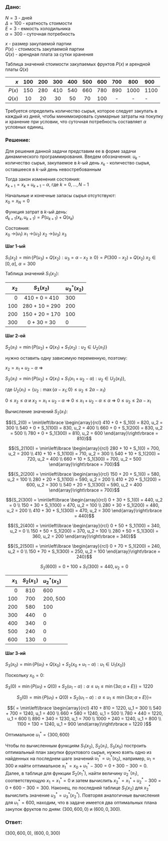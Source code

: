 ### Дано:

$N = 3$ - дней  
$\Delta = 100$ - кратность стоимости  
$E = 3$ - емкость холодильника  
$\alpha = 300$ - суточная потребность  
  
$x$ - размер закупаемой партии  
$P(x)$ - cтоимость закупаемой партии  
$Q(x)$ - арендная плата за сутки хранения  
  
Таблица значений стоимости закупаемых фруктов $P(x)$ и арендной платы $Q(x)$  

| $x$ | 100 | 200 | 300 | 400 | 500 | 600 | 700 | 800 | 900 |
| ----: | :---: | :---: | :---: | :---: | :---: | :---: | :---: | :----: | :---- |
| $P(x)$ | 150 | 280 | 410 | 540 | 660 | 780 | 890 | 1000 | 1100 |
| $Q(x)$ | 10 | 20 | 30 | 50 | 70 | 100 | - | - | - |

Требуется определить количество сырья, которое следует закупать в каждый из дней, чтобы минимизировать суммарные затраты на покупку и хранение при условии, что суточная потребность составляет $\alpha$ условных единиц.

### Решение:

Для решения данной задачи представим ее в форме задачи динамического программирования. Введем обозначения:
$u_k$ - количество сырья, закупаемое в $k$-ый день
$x_k$ - количество сырья, оставшееся в $k$-ый день невостребованным
  
Тогда закон изменения состояния:  
$x_{k+1} = x_k + u_{k+1} - \alpha$, где $k = 0,...,N - 1$

Начальные и конечные запасы сырья отсутствуют:  
$x_0 = x_N = 0$

Функция затрат в $k$-ый день:  
$d_{k+1}(x_k,u_{k+1}) = P(u_{k+1}) + Q(x_k)$

Состояния:  
$x_0$ ->($u_1$) $x_1$ ->($u_2$) $x_2$ ->($u_3$) $x_3$

#### Шаг 1-ый

$S_1(x_2) = \min\lbrace P(u_3) + Q(x_2): u_3 = \alpha - x_2 \geq 0\rbrace  = P(300 - x_2) + Q(x_2)$
$x_2 \in [0,\alpha]$, $\alpha = 300$

Таблица значений $S_1(x_2)$:

| $x_2$ | $S_1(x_2)$ | $u_3^*(x_2)$ |
| ---: | :---: | :---- |
| 0 | 410 + 0 = 410 | 300 |
| 100 | 280 + 10 = 290 | 200 |
| 200 | 150 + 20 = 170 | 100 |
| 300 | 0 + 30 = 30 | 0 |

#### Шаг 2-ой

$S_2(x_1) = \min\lbrace P(u_2) + Q(x_1) + S_1(x_2): u_2 \in U_2(x_1) \rbrace$

нужно оставить одну зависимую переменную, поэтому:

$x_2 = x_1 + u_2 - \alpha$ =>

$S_2(x_1) = \min\lbrace P(u_2) + Q(x_1) + S_1(x_1 + u_2 - \alpha): u_2 \in U_2(x_1) \rbrace$,

где $U_2(x_1) = \lbrace u_2: \max\lbrace \alpha - x_1; 0\rbrace  \leq u_2 \leq 2 \alpha - x_1\rbrace$


$0 \leq x_2 \leq \alpha$ и $x_2 = x_1 + u_2 - \alpha$ =>
$0 \leq x_1 + u_2 - \alpha \leq \alpha$ =>
$0 \leq u_2 \leq 2 \alpha - x_1$

Вычисление значений $S_2(x_1)$:

$${S_2(0) = \min\left\lbrace \begin{array}{rcl}
410 + 0 + S_1(0) = 820, u_2 = 300 \\
540 + 0 + S_1(100) = 830, u_2 = 400 \\
660 + 0 + S_1(200) = 830, u_2 = 500 \\
780 + 0 + S_1(300) = 810, u_2 = 600
\end{array}\right\rbrace = 810}$$

$${S_2(100) = \min\left\lbrace \begin{array}{rcl}
280 + 10 + S_1(0) = 700, u_2 = 200 \\
410 + 10 + S_1(100) = 710, u_2 = 300 \\
540 + 10 + S_1(200) = 720, u_2 = 400 \\
660 + 10 + S_1(300) = 700, u_2 = 500
\end{array}\right\rbrace = 700}$$

$${S_2(200) = \min\left\lbrace  \begin{array}{rcl}
150 + 20 + S_1(0) = 580, u_2 = 100 \\
280 + 20 + S_1(100) = 590, u_2 = 200 \\
410 + 20 + S_1(200) = 600, u_2 = 300 \\
540 + 20 + S_1(300) = 590, u_2 = 400
\end{array}\right\rbrace = 700}$$

$${S_2(300) = \min\left\lbrace  \begin{array}{rcl}
0 + 30 + S_1(0) = 440, u_2 = 0 \\
150 + 30 + S_1(100) = 470, u_2 = 100 \\
280 + 30 + S_1(200) = 480, u_2 = 200 \\
410 + 30 + S_1(300) = 470, u_2 = 300
\end{array}\right\rbrace = 440}$$

$${S_2(400) = \min\left\lbrace \begin{array}{rcl}
0 + 50 + S_1(100) = 340, u_2 = 0 \\
150 + 50 + S_1(200) = 370, u_2 = 100 \\
280 + 50 + S_1(300) = 360, u_2 = 200
\end{array}\right\rbrace = 340}$$

$${S_2(500) = \min\left\lbrace \begin{array}{rcl}
0 + 70 + S_1(200) = 240, u_2 = 0 \\
150 + 70 + S_1(300) = 250, u_2 = 100
\end{array}\right\rbrace = 240}$$

$$S_2(600) = 0 + 100 + S_1(300) = 440, u_2 = 0$$


| $x_1$ | $S_2(x_1)$ | $u_2^*(x_1)$ |
| ---: | :---: | :---- |
| 0 | 810 | 600 |
| 100 | 700 | 200, 500 |
| 200 | 580 | 100 |
| 300 | 440 | 0 |
| 400 | 340 | 0 |
| 500 | 240 | 0 |
| 600 | 130 | 0 |

#### Шаг 3-ий

$S_3(x_0) = \min\lbrace P(u_1) + Q(x_0) + S_2(x_0 + u_1 - \alpha): u_1 \in U_1(x_0) \rbrace$

Поскольку $x_0 = 0$:

$S_3(0) = \min\lbrace  P(u_1) + Q(0) + S_2(u_1 - \alpha): \alpha \leq u_1 \leq \min\lbrace  3\alpha; \alpha + E \rbrace  \rbrace  = 1220$

$${S_3(0) = \min\lbrace P(u_1) + Q(0) + S_2(u_1 - \alpha): \alpha \leq u_1 \leq \min\lbrace 3\alpha; \alpha + E \rbrace \rbrace =}$$

$${
 = \min\left\lbrace \begin{array}{rcl}
410 + 810 = 1220, u_1 = 300 \\
540 + 700 = 1240, u_1 = 400 \\
660 + 580 = 1240, u_1 = 500 \\
780 + 440 = 1220, u_1 = 600 \\
890 + 340 = 1230, u_1 = 700 \\
1000 + 240 = 1240, u_1 = 800 \\
1100 + 130 = 1240, u_1 = 900
\end{array}\right\rbrace = 1220
}$$

Оптимальное $u_1^* = \lbrace 300, 600\rbrace$

Чтобы по вычисленным функциям $S_1(x_2)$, $S_2(x_1)$, $S_3(x_0)$ построить оптимальный план закупки фруктового сырья, нужно взять одно из найденных на последнем шаге значений $u_1^* = u_1^*(x_0)$, например, $u_1 = 300$ и найти оптимальное $x_1^* = x_0 + u_1^* - 300 = 0 + 300 - 300 = 0$. Далее, в таблице для функции $S_2(x_1^*)$, найти величину $u_2^*(x_1)$, соответствующую $x_1 = x_1^* = 0$ и затем вычислить $x_2^* = x_1^* + u_2^* - 300 = 0 + 600 - 300 = 300$. Наконец, по последней таблице $S_1(x_2)$ для $x_2^*$ вычислить значение $u_3^* = u_3^*(x_2^*)$. Повторяя аналогичные вычисления для $u_1^* = 600$, находим, что в задаче имеется два оптимальных плана закупок фруктов по дням: $(300, 600, 0)$ и $(600, 0, 300)$.

### Ответ:
  
$(300, 600, 0)$, $(600, 0, 300)$